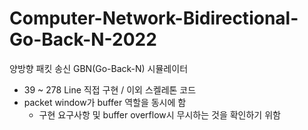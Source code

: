 # Computer-Network-Bidirectional-Go-Back-N-2022
양방향 패킷 송신 GBN(Go-Back-N) 시뮬레이터

+ 39 ~ 278 Line 직접 구현 / 이외 스켈레톤 코드
+ packet window가 buffer 역할을 동시에 함
  - 구현 요구사항 및 buffer overflow시 무시하는 것을 확인하기 위함
